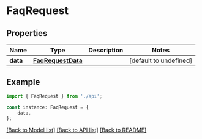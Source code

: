 # FaqRequest


## Properties

Name | Type | Description | Notes
------------ | ------------- | ------------- | -------------
**data** | [**FaqRequestData**](FaqRequestData.md) |  | [default to undefined]

## Example

```typescript
import { FaqRequest } from './api';

const instance: FaqRequest = {
    data,
};
```

[[Back to Model list]](../README.md#documentation-for-models) [[Back to API list]](../README.md#documentation-for-api-endpoints) [[Back to README]](../README.md)
